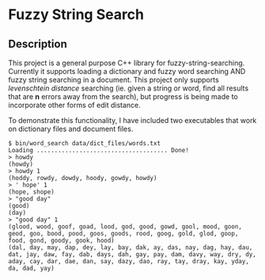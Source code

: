 # Fuzzy String Search
## Description
This project is a general purpose C++ library for fuzzy-string-searching. Currently it supports loading a dictionary and fuzzy word searching AND fuzzy string searching in a document. This project only supports *levenschtein distance* searching (ie. given a string or word, find all results that are **n** errors away from the search), but progress is being made to incorporate other forms of edit distance. 

To demonstrate this functionality, I have included two executables that work on dictionary files and document files. 

```
$ bin/word_search data/dict_files/words.txt 
Loading ..................................... Done!
> howdy
(howdy)
> howdy 1
(hoddy, rowdy, dowdy, hoody, gowdy, howdy)
> ' hope' 1
(hope, shope)
> "good day"
(good)
(day)
> "good day" 1
(glood, wood, goof, goad, lood, god, good, gowd, gool, mood, goon, geod, goo, bood, pood, goos, goods, rood, goog, gold, glod, goop, food, gond, goody, gook, hood)
(dal, day, may, dap, dey, lay, bay, dak, ay, das, nay, dag, hay, dau, dat, jay, daw, fay, dab, days, dah, gay, pay, dam, davy, way, dry, dy, aday, cay, dar, dae, dan, say, dazy, dao, ray, tay, dray, kay, yday, da, dad, yay)
```